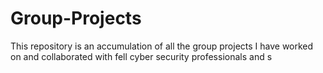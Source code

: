# Group-Projects
This repository is an accumulation of all the group projects I have worked on and collaborated with fell cyber security professionals and s
